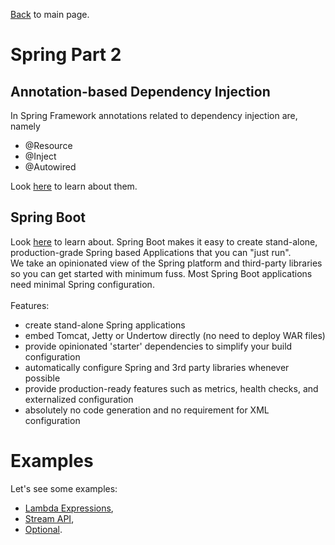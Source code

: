 
[Back](../README.md) to main page.

# Spring Part 2

## Annotation-based Dependency Injection

In Spring Framework annotations related to dependency injection are, namely 
 - @Resource
 - @Inject
 - @Autowired

Look [here](https://www.baeldung.com/spring-annotations-resource-inject-autowire) to learn about them.

## Spring Boot

Look [here](https://spring.io/projects/spring-boot) to learn about.
Spring Boot makes it easy to create stand-alone, production-grade Spring based Applications that you can "just run". <br/>
We take an opinionated view of the Spring platform and third-party libraries so you can get started with minimum fuss. Most Spring Boot applications need minimal Spring configuration. <br/><br/>
Features:
 - create stand-alone Spring applications
 - embed Tomcat, Jetty or Undertow directly (no need to deploy WAR files)
 - provide opinionated 'starter' dependencies to simplify your build configuration
 - automatically configure Spring and 3rd party libraries whenever possible
 - provide production-ready features such as metrics, health checks, and externalized configuration
 - absolutely no code generation and no requirement for XML configuration

# Examples

Let's see some examples:

- [Lambda Expressions](src/test/java/test/LambdaExpressionsTest.java),
- [Stream API](src/test/java/test/StreamsTest.java),
- [Optional](src/test/java/test/OptionalTest.java).
